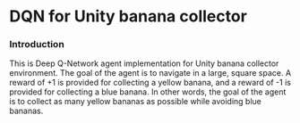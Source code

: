 # DQN for Unity banana collector

### Introduction
This is Deep Q-Network agent implementation for Unity banana collector environment. The goal of the agent is to navigate in a large, square space.
A reward of +1 is provided for collecting a yellow banana, and a reward of -1 is provided for collecting a blue banana. In other words, the goal of the agent is to collect as many yellow bananas as possible while avoiding blue bananas.




